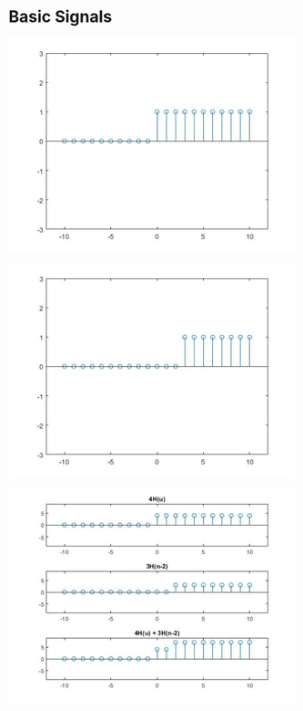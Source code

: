# Basic Signals
![unit_step](unit_step_fig.jpg "unit step figure")

![shifted_unit_step](shifted_unit_step_fig.jpg "unit step figure")

![AdditionOfUnitStep](AdditionOfUnitStep.jpg "Addition Of Unit Step figure")